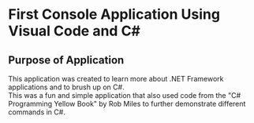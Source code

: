 # First Console Application Using Visual Code and C#

## Purpose of Application

This application was created to learn more about .NET Framework applications and to brush up on C#.  
This was a fun and simple application that also used code from the "C# Programming Yellow Book" by Rob Miles to further demonstrate
different commands in C#.
